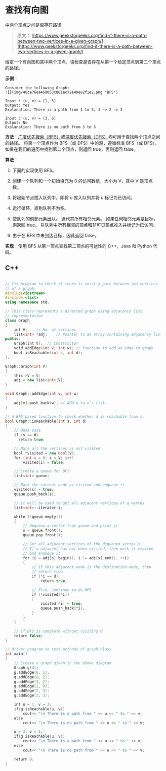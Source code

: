 # 查找有向图

中两个顶点之间是否存在路径

> 原文： [https://www.geeksforgeeks.org/find-if-there-is-a-path-between-two-vertices-in-a-given-graph/](https://www.geeksforgeeks.org/find-if-there-is-a-path-between-two-vertices-in-a-given-graph/)

给定一个有向图和其中两个顶点，请检查是否存在从第一个给定顶点到第二个顶点的路径。

**示例**：

```
Consider the following Graph:
![](img/40ca76ea468053c881ac72e49e82f1e2.png "BFS")

Input : (u, v) = (1, 3)
Output: Yes
Explanation: There is a path from 1 to 3, 1 -> 2 -> 3

Input : (u, v) = (3, 6)
Output: No
Explanation: There is no path from 3 to 6

```

**方法**：[广度优先搜索（BFS）](https://www.geeksforgeeks.org/breadth-first-search-or-bfs-for-a-graph/)或[深度优先搜索（DFS）](https://www.geeksforgeeks.org/depth-first-search-or-dfs-for-a-graph/)均可用于查找两个顶点之间的路径。 将第一个顶点作为 BFS（或 DFS）中的源，遵循标准 BFS（或 DFS）。 如果在我们的遍历中找到第二个顶点，则返回 true，否则返回 false。

**算法**：

1.  下面的实现使用 BFS。

2.  创建一个队列和一个初始填充为 0 的访问数组，大小为 V，其中 V 是顶点数。

3.  将起始节点插入队列中，即将 u 推入队列并将 u 标记为已访问。

4.  运行循环，直到队列不为空。

5.  使队列的前部元素出队。 迭代其所有相邻元素。 如果任何相邻元素是目标，则返回 true。 将队列中所有相邻的顶点和非可见顶点推入并标记为已访问。

6.  由于在 BFS 中未到达目标，因此返回 false。

**实现**：使用 BFS 从第一顶点查找第二顶点的可达性的 C++，Java 和 Python 代码。

## C++

```cpp

// C++ program to check if there is exist a path between two vertices 
// of a graph. 
#include<iostream> 
#include <list> 
using namespace std; 

// This class represents a directed graph using adjacency list  
// representation 
class Graph 
{ 
    int V;    // No. of vertices 
    list<int> *adj;    // Pointer to an array containing adjacency lists 
public: 
    Graph(int V);  // Constructor 
    void addEdge(int v, int w); // function to add an edge to graph 
    bool isReachable(int s, int d);   
}; 

Graph::Graph(int V) 
{ 
    this->V = V; 
    adj = new list<int>[V]; 
} 

void Graph::addEdge(int v, int w) 
{ 
    adj[v].push_back(w); // Add w to v’s list. 
} 

// A BFS based function to check whether d is reachable from s. 
bool Graph::isReachable(int s, int d) 
{ 
    // Base case 
    if (s == d) 
      return true; 

    // Mark all the vertices as not visited 
    bool *visited = new bool[V]; 
    for (int i = 0; i < V; i++) 
        visited[i] = false; 

    // Create a queue for BFS 
    list<int> queue; 

    // Mark the current node as visited and enqueue it 
    visited[s] = true; 
    queue.push_back(s); 

    // it will be used to get all adjacent vertices of a vertex 
    list<int>::iterator i; 

    while (!queue.empty()) 
    { 
        // Dequeue a vertex from queue and print it 
        s = queue.front(); 
        queue.pop_front(); 

        // Get all adjacent vertices of the dequeued vertex s 
        // If a adjacent has not been visited, then mark it visited 
        // and enqueue it 
        for (i = adj[s].begin(); i != adj[s].end(); ++i) 
        { 
            // If this adjacent node is the destination node, then  
            // return true 
            if (*i == d) 
                return true; 

            // Else, continue to do BFS 
            if (!visited[*i]) 
            { 
                visited[*i] = true; 
                queue.push_back(*i); 
            } 
        } 
    } 

    // If BFS is complete without visiting d 
    return false; 
} 

// Driver program to test methods of graph class 
int main() 
{ 
    // Create a graph given in the above diagram 
    Graph g(4); 
    g.addEdge(0, 1); 
    g.addEdge(0, 2); 
    g.addEdge(1, 2); 
    g.addEdge(2, 0); 
    g.addEdge(2, 3); 
    g.addEdge(3, 3); 

    int u = 1, v = 3; 
    if(g.isReachable(u, v)) 
        cout<< "\n There is a path from " << u << " to " << v; 
    else
        cout<< "\n There is no path from " << u << " to " << v; 

    u = 3, v = 1; 
    if(g.isReachable(u, v)) 
        cout<< "\n There is a path from " << u << " to " << v; 
    else
        cout<< "\n There is no path from " << u << " to " << v; 

    return 0; 
} 

```